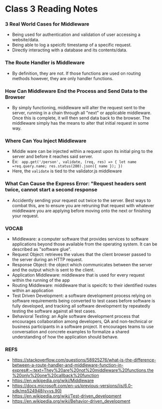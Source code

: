 # Class 3 Reading Notes

### 3 Real World Cases for Middleware
- Being used for authentication and validation of user accessing a website/data.
- Being able to log a speicifc timestamp of a specific request.
- Directly interacting with a database and its contents/data.

### The Route Handler is Middleware
- By definition, they are not. If those functions are used on routing methods however, they are only handler functions.

### How Can Middleware End the Process and Send Data to the Browser
- By simply functioning, middleware will alter the request sent to the server, running in a chain through all "next" or applicable middleware. Once this is complete, it will then send data back to the browser. The middleware simply has the means to alter that initial request in some way.

### Where Can You Inject Middleware
- Middle ware can be injected within a request upon its initial ping to the server and before it reaches said server.
- Ex: ` app.get('/person', validate, (req, res) => { let name =req.query.name; res.status(200).json({ name }); })`
- Here, the `validate` is tied to the validator.js middleware

### What Can Cause the Express Error: "Request headers sent twice, cannot start a second response
- Accidently sending your request out twice to the server. Best ways to combat this, are to ensure you are retruning that request with whatever middleware you are applying before moving onto the next or finishing your request.

### VOCAB
- Middleware: a computer software that provides services to software applications beyond those available from the operating system. It can be described as "software glue".
- Request Object: retrieves the values that the client browser passed to the server during an HTTP request.
- Response Object: the object which communicates between the server and the output which is sent to the client.
- Application Middleware: middleware that is used for every request within the running of the app
- Routing Middleware: middleware that is speicifc to their identified routes within an application
- Test Driven Development: a software development process relying on software requirements being converted to test cases before software is fully developed, and tracking all software development by repeatedly testing the software against all test cases.
- Behavioral Testing: an Agile software development process that encourages collaboration among developers, QA and non-technical or business participants in a software project. It encourages teams to use conversation and concrete examples to formalize a shared understanding of how the application should behave.


### REFS
- https://stackoverflow.com/questions/58925276/what-is-the-difference-between-a-route-handler-and-middleware-function-in-expres#:~:text=They%20are%20not%20middleware%20functions,the%20only%20one%20callback%20function
- https://en.wikipedia.org/wiki/Middleware
- https://docs.microsoft.com/en-us/previous-versions/iis/6.0-sdk/ms524948(v=vs.90)
- https://en.wikipedia.org/wiki/Test-driven_development
- https://en.wikipedia.org/wiki/Behavior-driven_development
